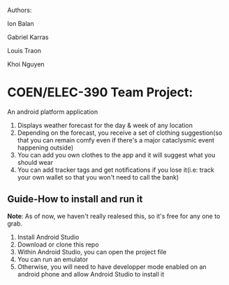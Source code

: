 Authors:


Ion Balan


Gabriel Karras


Louis Traon


Khoi Nguyen


# COEN/ELEC-390 Team Project: 
An android platform application


1. Displays weather forecast for the day & week of any location
2. Depending on the forecast, you receive a set of clothing suggestion(so that you can remain comfy even if there's a major cataclysmic event happening outside)
3. You can add you own clothes to the app and it will suggest what you should wear
4. You can add tracker tags and get notifications if you lose it(i.e: track your own wallet so that you won't need to call the bank)


## Guide-How to install and run it

**Note**: As of now, we haven't really realesed this, so it's free for any one to grab.
1. Install Android Studio
2. Download or clone this repo
3. Within Android Studio, you can open the project file
4. You can run an emulator
5. Otherwise, you will need to have developper mode enabled on an android phone and allow Android Studio to install it
